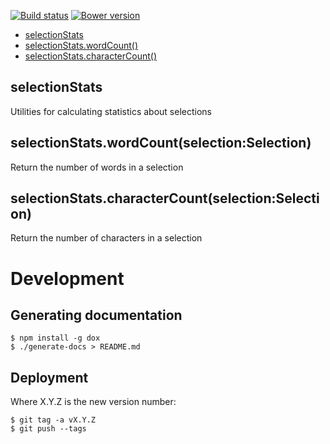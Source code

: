 [![Build status](https://img.shields.io/travis/jbrudvik/selection-stats.svg)](https://travis-ci.org/jbrudvik/selection-stats)
[![Bower version](http://img.shields.io/bower/v/selection-stats.svg)](https://github.com/jbrudvik/selection-stats)

  - [selectionStats](#selectionstats)
  - [selectionStats.wordCount()](#selectionstatswordcountselectionselection)
  - [selectionStats.characterCount()](#selectionstatscharactercountselectionselection)

## selectionStats

  Utilities for calculating statistics about selections

## selectionStats.wordCount(selection:Selection)

  Return the number of words in a selection

## selectionStats.characterCount(selection:Selection)

  Return the number of characters in a selection

# Development

## Generating documentation

    $ npm install -g dox
    $ ./generate-docs > README.md

## Deployment

Where X.Y.Z is the new version number:

    $ git tag -a vX.Y.Z
    $ git push --tags
